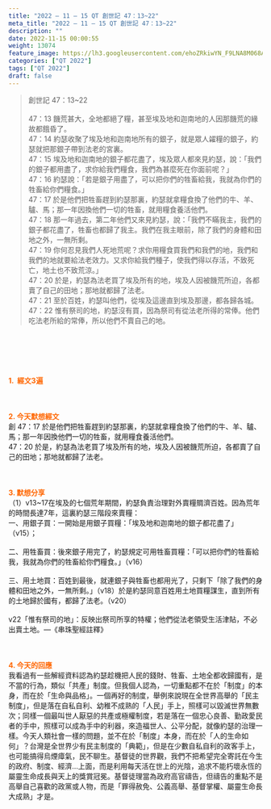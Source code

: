 ```yaml
---
title: "2022 – 11 – 15 QT 創世記 47：13~22"
meta_title: "2022 – 11 – 15 QT 創世記 47：13~22"
description: ""
date: 2022-11-15 00:00:55
weight: 13074
feature_image: https://lh3.googleusercontent.com/ehoZRkiwYN_F9LNA8M068AYxt73EavCZno-PD1cJRuf5BbSkQVUWr3gNEbt5kSs28Pb_Elg17kSrtf9ybWvojWoMV6I4tPM3vGRGDq6GkKkPdL2Gut4QAIw4-uykKUAtNiKgQKntvsU=w800
categories: ["QT 2022"]
tags: ["QT 2022"]
draft: false
---
```


<blockquote>創世記 47：13~22<br />
<br />
47：13 饑荒甚大，全地都絕了糧，甚至埃及地和迦南地的人因那饑荒的緣故都餓昏了。<br />
47：14 約瑟收聚了埃及地和迦南地所有的銀子，就是眾人糴糧的銀子，約瑟就把那銀子帶到法老的宮裏。<br />
47：15 埃及地和迦南地的銀子都花盡了，埃及眾人都來見約瑟，說：「我們的銀子都用盡了，求你給我們糧食，我們為甚麼死在你面前呢？」<br />
47：16 約瑟說：「若是銀子用盡了，可以把你們的牲畜給我，我就為你們的牲畜給你們糧食。」<br />
47：17 於是他們把牲畜趕到約瑟那裏，約瑟就拿糧食換了他們的牛、羊、驢、馬；那一年因換他們一切的牲畜，就用糧食養活他們。<br />
47：18 那一年過去，第二年他們又來見約瑟，說：「我們不瞞我主，我們的銀子都花盡了，牲畜也都歸了我主。我們在我主眼前，除了我們的身體和田地之外，一無所剩。<br />
47：19 你何忍見我們人死地荒呢？求你用糧食買我們和我們的地，我們和我們的地就要給法老效力。又求你給我們種子，使我們得以存活，不致死亡，地土也不致荒涼。」<br />
47：20 於是，約瑟為法老買了埃及所有的地，埃及人因被饑荒所迫，各都賣了自己的田地；那地就都歸了法老。<br />
47：21 至於百姓，約瑟叫他們，從埃及這邊直到埃及那邊，都各歸各城。<br />
47：22 惟有祭司的地，約瑟沒有買，因為祭司有從法老所得的常俸。他們吃法老所給的常俸，所以他們不賣自己的地。</blockquote><br />
&nbsp;<br />
<br />
&nbsp;<br />
<br />
<span style="color: #ff6600;"><strong>1.  經文3遍</strong></span><br />
<br />
&nbsp;<br />
<br />
<span style="color: #ff6600;"><strong>2. 今天默想經文<br />
</strong></span>創 47：17 於是他們把牲畜趕到約瑟那裏，約瑟就拿糧食換了他們的牛、羊、驢、馬；那一年因換他們一切的牲畜，就用糧食養活他們。<br />
47：20 於是，約瑟為法老買了埃及所有的地，埃及人因被饑荒所迫，各都賣了自己的田地；那地就都歸了法老。<br />
<br />
&nbsp;<br />
<br />
<strong><span style="color: #ff6600;">3. 默想分享<br />
</span></strong>（1）v13~17在埃及的七個荒年期間，約瑟負責治理對外賣糧賙濟百姓。因為荒年的時間長達7年，這裏約瑟三階段來賣糧：<br />
一、用銀子買：一開始是用銀子買糧：「埃及地和迦南地的銀子都花盡了」（v15）；<br />
<br />
二、用牲畜買：後來銀子用完了，約瑟規定可用牲畜買糧：「可以把你們的牲畜給我，我就為你們的牲畜給你們糧食。」（v16）<br />
<br />
三、用土地買：百姓到最後，就連銀子與牲畜也都用光了，只剩下「除了我們的身體和田地之外，一無所剩。」（v18）於是約瑟同意百姓用土地買糧謀生，直到所有的土地歸於國有，都歸了法老。（v20）<br />
<br />
v22「惟有祭司的地」：反映出祭司所享的特權；他們從法老領受生活津貼，不必出賣土地。—《串珠聖經註釋》<br />
<br />
&nbsp;<br />
<br />
<strong><span style="color: #ff6600;">4. 今天的回應<br />
</span></strong>我看過有一些解經資料認為約瑟趁機把人民的錢財、牲畜、土地全都收歸國有，是不當的行為，類似「共產」制度。但我個人認為，一切重點都不在於「制度」的本身，而在於「生命與品格」。一個再好的制度，舉例來說現在全世界高舉的「民主制度」，但是落在自私自利、幼稚不成熟的「人民」手上，照樣可以毀滅世界無數次；同樣一個最叫世人厭惡的共產或極權制度，若是落在一個忠心良善、勤政愛民者的手中，照樣可以成為手中的利器，來造福世人、公平分配，就像約瑟的治理一樣。今天人類社會一樣的問題，並不在於「制度」本身，而在於「人的生命如何」？台灣是全世界少有民主制度的「典範」，但是在少數自私自利的政客手上，也可能搞得烏煙瘴氣，民不聊生。基督徒的世界觀，我們不把希望完全寄託在今生的政府、制度、經濟…上面，而是利用每天活在世上的光陰，追求不能朽壞永恆的屬靈生命成長與天上的獎賞冠冕。基督徒理當為政府高官禱告，但禱告的重點不是高舉自己喜歡的政黨或人物，而是「罪得赦免、公義高舉、基督掌權、屬靈生命長大成熟」才是。<br />
<br />
&nbsp;
        